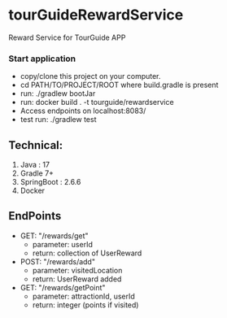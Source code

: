 # tourGuideRewardService
Reward Service for TourGuide APP

### Start application

* copy/clone this project on your computer.
* cd PATH/TO/PROJECT/ROOT where build.gradle is present
* run: ./gradlew bootJar
* run: docker build . -t tourguide/rewardservice
* Access endpoints on localhost:8083/
* test run: ./gradlew test

## Technical:

1. Java : 17
2. Gradle 7+
3. SpringBoot : 2.6.6
4. Docker

## EndPoints

* GET: "/rewards/get"
    * parameter: userId
    * return: collection of UserReward
* POST: "/rewards/add"
    * parameter: visitedLocation
    * return: UserReward added
* GET: "/rewards/getPoint"
    * parameter: attractionId, userId
    * return: integer (points if visited)